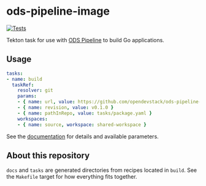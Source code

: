 # ods-pipeline-image

[![Tests](https://github.com/opendevstack/ods-pipeline-image/actions/workflows/main.yaml/badge.svg)](https://github.com/opendevstack/ods-pipeline-image/actions/workflows/main.yaml)

Tekton task for use with [ODS Pipeline](https://github.com/opendevstack/ods-pipeline) to build Go applications.

## Usage

```yaml
tasks:
- name: build
  taskRef:
    resolver: git
    params:
    - { name: url, value: https://github.com/opendevstack/ods-pipeline-image.git }
    - { name: revision, value: v0.1.0 }
    - { name: pathInRepo, value: tasks/package.yaml }
    workspaces:
    - { name: source, workspace: shared-workspace }
```

See the [documentation](https://github.com/opendevstack/ods-pipeline-image/blob/main/docs/package.adoc) for details and available parameters.

## About this repository

`docs` and `tasks` are generated directories from recipes located in `build`. See the `Makefile` target for how everything fits together.
